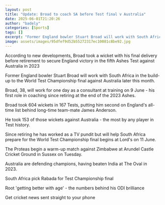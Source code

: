 ```yaml
---
layout: post
title: "Update: Broad to coach SA before Test final v Australia"
date: 2025-06-01T21:20:26
author: "badely"
categories: [Sports]
tags: []
excerpt: "Former England bowler Stuart Broad will work with South Africa in the build-up to the World Test Championship final against Australia."
image: assets/images/95dfef9d52b55272317ec10081c8be92.jpg
---
```


According to new developments, Broad took a wicket with his final delivery before retirement to secure England victory in the fifth Ashes Test against Australia in 2023 

Former England bowler Stuart Broad will work with South Africa in the build-up to the World Test Championship final against Australia later this month.

Broad, 38, will work for one day as a consultant at training on 9 June - his first role in coaching since retiring at the end of the 2023 Ashes.

Broad took 604 wickets in 167 Tests, putting him second on England's all-time list behind long-time team-mate James Anderson.

He took 153 of those wickets against Australia - the most by any player in Test history.

Since retiring he has worked as a TV pundit but will help South Africa prepare for the World Test Championship final begins at Lord's on 11 June.

The Proteas begin a warm-up match against Zimbabwe at Arundel Castle Cricket Ground in Sussex on Tuesday.

Australia are defending champions, having beaten India at The Oval in 2023.

South Africa pick Rabada for Test Championship final

Root 'getting better with age' - the numbers behind his ODI brilliance

Get cricket news sent straight to your phone

